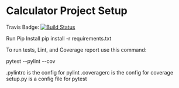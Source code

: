 # Calculator Project Setup
Travis Badge: [![Build Status](https://app.travis-ci.com/LuisB3/calc2.svg?branch=main)](https://app.travis-ci.com/LuisB3/calc2)

Run Pip Install
pip install -r requirements.txt

To run tests, Lint, and Coverage report use this command:

pytest  --pylint --cov

.pylintrc is the config for pylint
.coveragerc is the config for coverage
setup.py is a config file for pytest

